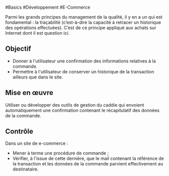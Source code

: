 
#Basics #Développement #E-Commerce

Parmi les grands principes du management de la qualité, il y en a un qui est fondamental : la traçabilité (c’est-à-dire la capacité à retracer un historique des opérations effectuées). C’est de ce principe appliqué aux achats sur Internet dont il est question ici.


## Objectif

* Donner à l'utilisateur une confirmation des informations relatives à la commande.
* Permettre à l'utilisateur de conserver un historique de la transaction ailleurs que dans le site.

## Mise en œuvre

Utiliser ou développer des outils de gestion du caddie qui envoient automatiquement une confirmation contenant le récapitulatif des données de la commande.

## Contrôle

Dans un site de e-commerce :

* Mener à terme une procédure de commande ;
* Vérifier, à l'issue de cette dernière, que le mail contenant la référence de la transaction et les données de la commande parvient effectivement au destinataire.

